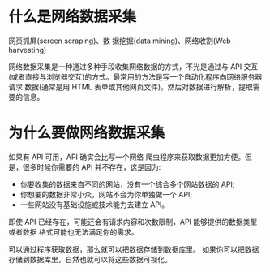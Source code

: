 # 什么是网络数据采集

网页抓屏(screen scraping)、数 据挖掘(data mining)、网络收割(Web harvesting)

网络数据采集是一种通过多种手段收集网络数据的方式，不光是通过与 API 交互 (或者直接与浏览器交互)的方式。最常用的方法是写一个自动化程序向网络服务器请求 数据(通常是用 HTML 表单或其他网页文件)，然后对数据进行解析，提取需要的信息。

# 为什么要做网络数据采集

如果有 API 可用，API 确实会比写一个网络 爬虫程序来获取数据更加方便。但是，很多时候你需要的 API 并不存在，这是因为:

- 你要收集的数据来自不同的网站，没有一个综合多个网站数据的 API;
- 你想要的数据非常小众，网站不会为你单独做一个 API;
- 一些网站没有基础设施或技术能力去建立 API。

即使 API 已经存在，可能还会有请求内容和次数限制，API 能够提供的数据类型或者数据 格式可能也无法满足你的需求。

可以通过程序获取数据，那么就可以把数据存储到数据库里。 如果你可以把数据存储到数据库里，自然也就可以将这些数据可视化。